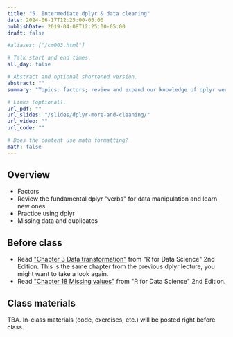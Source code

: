 ```yaml
---
title: "5. Intermediate dplyr & data cleaning"
date: 2024-06-17T12:25:00-05:00
publishDate: 2019-04-08T12:25:00-05:00
draft: false

#aliases: ["/cm003.html"]

# Talk start and end times.
all_day: false

# Abstract and optional shortened version.
abstract: ""
summary: "Topics: factors; review and expand our knowledge of dplyr verbs for data manipulation; missing data and duplicates."

# Links (optional).
url_pdf: ""
url_slides: "/slides/dplyr-more-and-cleaning/"
url_video: ""
url_code: ""

# Does the content use math formatting?
math: false
---
```




## Overview

* Factors
* Review the fundamental dplyr "verbs" for data manipulation and learn new ones
* Practice using dplyr 
* Missing data and duplicates


## Before class

* Read ["Chapter 3 Data transformation"](https://r4ds.hadley.nz/data-transform) from "R for Data Science" 2nd Edition. This is the same chapter from the previous dplyr lecture, you might want to take a look again.
* Read ["Chapter 18 Missing values"](https://r4ds.hadley.nz/missing-values.html) from "R for Data Science" 2nd Edition.


## Class materials

TBA. In-class materials (code, exercises, etc.) will be posted right before class.

<!--
* Run the code below in your console to download today’s materials: `usethis::use_course("css-materials/")`
-->
